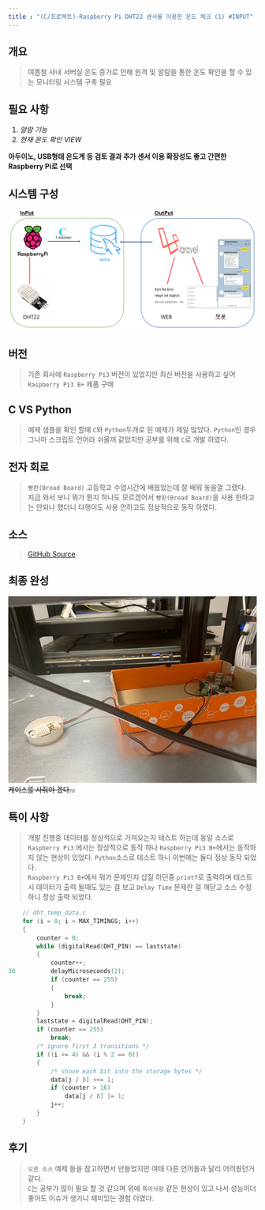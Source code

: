 ```yaml
---
title : "(C/프로젝트)-Raspberry Pi DHT22 센서를 이용한 온도 체크 (1) #INPUT"
---
```


## 개요
>여름철 사내 서버실 온도 증가로 인해 원격 및 알람을 통한 온도 확인을 할 수 있는 모니터링 시스템 구축 필요

## 필요 사항
1. _알람 기능_
1. _현재 온도 확인 VIEW_

**아두이노, USB형태 온도계 등 검토 결과 추가 센서 이용 확장성도 좋고 간편한 Raspberry Pi로 선택**

## 시스템 구성
![구조](https://github.com/Tosi123/Tosi123.github.io/blob/master/assets/image/temp_monitoring.png?raw=true)

## 버전
>기존 회사에 `Raspberry Pi3` 버전이 있었지만 최신 버전을 사용하고 싶어 `Raspberry Pi3 B+` 제품 구매

## C VS Python 
>예제 샘플을 확인 할때 `C`와 `Python`두개로 된 예제가 제일 많았다.
`Python`인 경우 그나마 스크립트 언어라 쉬울꺼 같았지만 공부를 위해 `C`로 개발 하였다.

## 전자 회로
>`빵판(Bread Board)` 고등학교 수업시간에 배웠었는데 잘 배워 놓을껄 그랬다.<br>
지금 와서 보니 뭐가 뭔지 하나도 모르겠어서 `빵판(Bread Board)`을 사용 한하고는 안되나 했더니 다행이도 사용 안하고도 정상적으로 동작 하였다.

## 소스
>[GitHub Source](https://github.com/Tosi123/RaspberryPi_DHT)

## 최종 완성
![실사](https://github.com/Tosi123/Tosi123.github.io/blob/master/assets/image/temp_monitoring_real.jpg?raw=true)
~~케이스를 사줘야 겠다...~~

## 특이 사항
>개발 진행중 데이터를 정상적으로 가져오는지 테스트 하는데 동일 소스로 `Raspberry Pi3`
에서는 정상적으로 동작 하나 `Raspberry Pi3 B+`에서는 동작하지 않는 현상이 있었다.
`Python`소스로 테스트 하니 이번에는 둘다 정상 동작 되었다.<br>
`Raspberry Pi3 B+`에서 뭐가 문제인지 삽질 하던중 `printf`로 출력하며 테스트시 데이터가 출력 될때도 있는 걸 보고 `Delay Time` 문제란 걸 깨닫고 소스 수정하니 정상 출력 되었다.

```C
    // dht_temp_data.c
    for (i = 0; i < MAX_TIMINGS; i++)
    {
        counter = 0;
        while (digitalRead(DHT_PIN) == laststate)
        {
            counter++;
36          delayMicroseconds(2);
            if (counter == 255)
            {
                break;
            }
        }
        laststate = digitalRead(DHT_PIN);
        if (counter == 255)
            break;
        /* ignore first 3 transitions */
        if ((i >= 4) && (i % 2 == 0))
        {
            /* shove each bit into the storage bytes */
            data[j / 8] <<= 1;
            if (counter > 16)
                data[j / 8] |= 1;
            j++;
        }
    }
```

## 후기
>`오픈 소스` 예제 들을 참고하면서 만들었지만 여태 다른 언어들과 달리 어려웠던거 같다.<br>`C`는 공부가 많이 필요 할 것 같으며 위에 `특이사항` 같은 현상이 있고 나서 성능이더 좋아도 이슈가 생기니 재미있는 경험 이였다.
